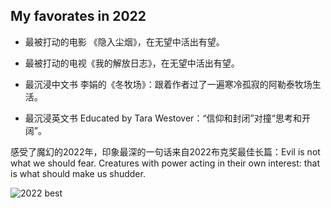## My favorates in 2022

- 最被打动的电影 《隐入尘烟》，在无望中活出有望。

- 最被打动的电视《我的解放日志》，在无望中活出有望。

- 最沉浸中文书 李娟的《冬牧场》：跟着作者过了一遍寒冷孤寂的阿勒泰牧场生活。

- 最沉浸英文书 Educated by Tara Westover：“信仰和封闭”对撞“思考和开阔”。

感受了魔幻的2022年，印象最深的一句话来自2022布克奖最佳长篇：Evil is not what we should fear. Creatures with power acting in their own interest: that is what should make us shudder.

![2022 best](/blob/main/_posts/2022personalBest_tiny.png)
